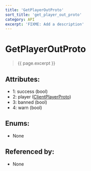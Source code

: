 ```yaml
---
title: 'GetPlayerOutProto'
sort_title: 'get_player_out_proto'
category: API
excerpt: 'FIXME: Add a description'
---
```


[comment]: <> (THIS PART IS GENERATED - AKA DON'T EDIT THIS PART MANUALLY)

# GetPlayerOutProto

> {{ page.excerpt }}

## Attributes:

- 1: success (bool)
- 2: player ([ClientPlayerProto](../ClientPlayerProto/))
- 3: banned (bool)
- 4: warn (bool)

## Enums:

- None

## Referenced by:

- None

[comment]: <> (YOU CAN EDIT AFTER THIS)
